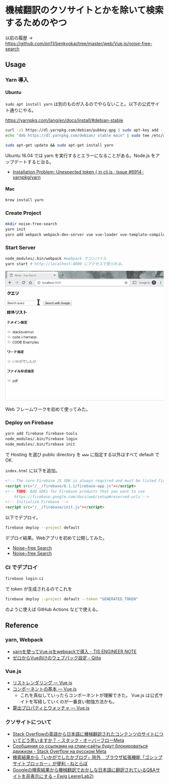 # 機械翻訳のクソサイトとかを除いて検索するためのやつ

以前の履歴 → <https://github.com/pn11/benkyokai/tree/master/web/Vue.js/noise-free-search>

## Usage

### Yarn 導入

#### Ubuntu

`sudo apt install yarn` は別のものが入るのでやらないこと。以下の公式サイト通りにやる。

<https://yarnpkg.com/lang/en/docs/install/#debian-stable>

```bash
curl -sS https://dl.yarnpkg.com/debian/pubkey.gpg | sudo apt-key add -
echo "deb https://dl.yarnpkg.com/debian/ stable main" | sudo tee /etc/apt/sources.list.d/yarn.list
```

```bash
sudo apt-get update && sudo apt-get install yarn
```

Ubuntu 16.04 では yarn を実行するとエラーになることがある。Node.js をアップデートすると治る。

- [Installation Problem: Unexpected token { in cli.js · Issue #6914 · yarnpkg/yarn](https://github.com/yarnpkg/yarn/issues/6914#issuecomment-454124927)

#### Mac

```bash
brew install yarn
```

### Create Project

```bash
mkdir noise-free-search
yarn init
yarn add webpack webpack-dev-server vue vue-loader vue-template-compiler
```

### Start Server

```bash
node_modules/.bin/webpack #webpack でコンパイル
yarn start # http://localhost:4000 にアクセスで見られる。
```

![デモ](image.gif)

Web フレームワークを初めて使ってみた。

### Deploy on Firebase

```sh
yarn add firebase firebase-tools
node_modules/.bin/firebase login
node_modules/.bin/firebase init
```

で Hosting を選び public directory を `www` に指定する以外はすべて default で OK.

`index.html` に以下を追加。

```html
<!-- The core Firebase JS SDK is always required and must be listed first -->
<script src="/__/firebase/6.1.1/firebase-app.js"></script>
<!-- TODO: Add SDKs for Firebase products that you want to use
    https://firebase.google.com/docs/web/setup#reserved-urls -->
<!-- Initialize Firebase -->
<script src="/__/firebase/init.js"></script>
```

以下でデプロイ。

```sh
firebase deploy --project default
```

デプロイ結果。Webアプリを初めて公開してみた。

- [Noise−free Search](https://noise-free-search.web.app/)
- [Noise−free Search](https://noise-free-search.firebaseapp.com/)

### CI でデプロイ

```sh
firebase login:ci
```

で token が生成されるのでこれを

```sh
firebase deploy --project default --token "GENERATED_TOKEN"
```

のように使えば GitHub Actions などで使える。

## Reference

### yarn, Webpack

- [yarnを使ってVue.jsをwebpackで導入 - TIS ENGINEER NOTE](https://tisnote.com/vue-webpack-yarn/)
- [ゼロからVue向けのウェブパック設定 - Qiita](https://qiita.com/webpack_master/items/80bb0e4d226e1882b377)

### Vue.js

- [リストレンダリング — Vue.js](https://jp.vuejs.org/v2/guide/list.html)
- [コンポーネントの基本 — Vue.js](https://jp.vuejs.org/v2/guide/components.html)
  - これを真似していったらコンポーネントが理解できた。 Vue.js は公式サイトを写経していくのが一番良い勉強方法かも。
- [算出プロパティとウォッチャ — Vue.js](https://jp.vuejs.org/v2/guide/computed.html)

### クソサイトについて

- [Stack Overflowの英語から日本語に機械翻訳されたコンテンツのサイトについてどう思いますか？ - スタック・オーバーフローMeta](https://ja.meta.stackoverflow.com/questions/2905/stack-overflow%E3%81%AE%E8%8B%B1%E8%AA%9E%E3%81%8B%E3%82%89%E6%97%A5%E6%9C%AC%E8%AA%9E%E3%81%AB%E6%A9%9F%E6%A2%B0%E7%BF%BB%E8%A8%B3%E3%81%95%E3%82%8C%E3%81%9F%E3%82%B3%E3%83%B3%E3%83%86%E3%83%B3%E3%83%84%E3%81%AE%E3%82%B5%E3%82%A4%E3%83%88%E3%81%AB%E3%81%A4%E3%81%84%E3%81%A6%E3%81%A9%E3%81%86%E6%80%9D%E3%81%84%E3%81%BE%E3%81%99%E3%81%8B)
- [Сообщения со ссылками на спам–сайты будут блокироваться движком - Stack Overflow на русском Meta](https://ru.meta.stackoverflow.com/questions/7104/%d0%a1%d0%be%d0%be%d0%b1%d1%89%d0%b5%d0%bd%d0%b8%d1%8f-%d1%81%d0%be-%d1%81%d1%81%d1%8b%d0%bb%d0%ba%d0%b0%d0%bc%d0%b8-%d0%bd%d0%b0-%d1%81%d0%bf%d0%b0%d0%bc-%d1%81%d0%b0%d0%b9%d1%82%d1%8b-%d0%b1%d1%83%d0%b4%d1%83%d1%82-%d0%b1%d0%bb%d0%be%d0%ba%d0%b8%d1%80%d0%be%d0%b2%d0%b0%d1%82%d1%8c%d1%81%d1%8f-%d0%b4%d0%b2%d0%b8%d0%b6%d0%ba%d0%be%d0%bc)
- [検索結果から「いかがでしたかブログ」除外　ブラウザ拡張機能「ゴシップサイトブロッカー」が便利 - ねとらぼ](https://nlab.itmedia.co.jp/nl/articles/1903/14/news149.html)
- [Googleの検索結果から機械翻訳でおかしな日本語に翻訳されているQ&Aサイトを非表示にする – Ewig Leere(Lab2)](https://labor.ewigleere.net/2019/04/03/extension-exclude-to-faqservice-from-google-search/)

